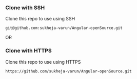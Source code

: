 ### Clone with SSH
Clone this repo to use using SSH
```git
git@github.com:sukheja-varun/Angular-openSource.git
```
OR
### Clone with HTTPS
Clone this repo to use using HTTPS

```git
https://github.com/sukheja-varun/Angular-openSource.git
```
